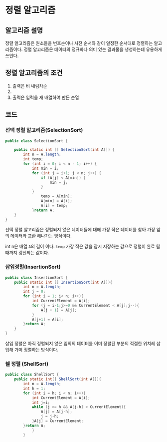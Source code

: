 # 정렬 알고리즘

## 알고리즘 설명

정렬 알고리즘은 원소들을 번호순이나 사전 순서와 같이 일정한 순서대로 정렬하는 알고리즘이다. 정렬 알고리즘은 데이터의 정규화나 의미 있는 결과물을 생성하는데 유용하게 쓰인다.

## 정렬 알고리즘의 조건 

1. 출력은 비 내림차순
2. 
3. 출력은 입력을 재 배열하여 만든 순열


## 코드

### 선택 정렬 알고리즘(SelectionSort)

```java
public class SelectionSort {

    public static int [] SelectionSort(int A[]) {
        int n = A.length;
        int temp;
        for (int i = 0; i < n - 1; i++) {
            int min = i;
            for (int j = i+1; j < n; j++) {
                if (A[j] < A[min]) {
                    min = j;
                }
            }
                temp = A[min];
                A[min] = A[i];
                A[i] = temp;
            }return A;
    }
}
```

선택 정렬 알고리즘은 정렬되지 않은 데이터들에 대해 가장 작은 데이터를 찾아 가장 앞의 데이터와 교환 해나가는 방식이다.


int n은 배열 `A`의 길이 이다. `temp` 가장 작은 값을 잠시 저장하는 값으로 정렬이 완료 될때까지 갱신되는 값이다.


### 삽입정렬(InsertionSort)

```java
public class InsertionSort {
    public static int [] InsertionSort(int A[]){
        int n = A.length;
        int j = 0;
        for (int i = 1; i< n; i++){
            int CurrentElement = A[i];
            for (j = i-1;j>=0 && CurrentElement < A[j];j--){
                A[j + 1] = A[j];
            }
            A[j+1] = A[i];
        }return A;
    }
}
```

삽입 정렬은 아직 정렬되지 않은 임의의 데이터를 이미 정렬된 부분의 적절한 위치레 삽입해 가며 정렬하는 방식이다.

### 쉘 정렬 (ShellSort)

```java
public class ShellSort {
    public static int[] ShellSort(int A[]){
        int n = A.length;
        int h = 1;
        for (int i = h; i < n; i++){
            int CurrentElement = A[i];
            int j=i;
            while (j >= h && A[j-h] > CurrentElement){
                A[j] = A[j-h];
                j = j-h;
            }A[j] = CurrentElement;
        }return A;
            }
        }

```
